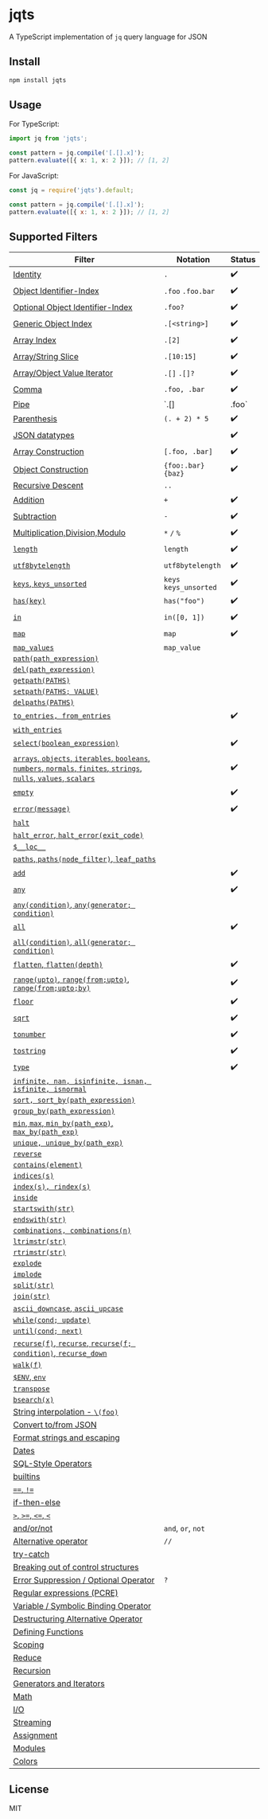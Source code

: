 # jqts

A TypeScript implementation of `jq` query language for JSON

## Install

```sh
npm install jqts
```

## Usage

For TypeScript:

```typescript
import jq from 'jqts';

const pattern = jq.compile('[.[].x]');
pattern.evaluate([{ x: 1, x: 2 }]); // [1, 2]
```

For JavaScript:

```javascript
const jq = require('jqts').default;

const pattern = jq.compile('[.[].x]');
pattern.evaluate([{ x: 1, x: 2 }]); // [1, 2]
```

## Supported Filters

| Filter                                                                                                                                                                                                                                                 | Notation               | Status             |
| ------------------------------------------------------------------------------------------------------------------------------------------------------------------------------------------------------------------------------------------------------ | ---------------------- | ------------------ |
| [Identity](https://stedolan.github.io/jq/manual/#Identity:.)                                                                                                                                                                                           | `.`                    | :heavy_check_mark: |
| [Object Identifier-Index](https://stedolan.github.io/jq/manual/#ObjectIdentifier-Index:.foo,.foo.bar)                                                                                                                                                  | `.foo` `.foo.bar`      | :heavy_check_mark: |
| [Optional Object Identifier-Index](https://stedolan.github.io/jq/manual/#OptionalObjectIdentifier-Index:.foo?)                                                                                                                                         | `.foo?`                | :heavy_check_mark: |
| [Generic Object Index](https://stedolan.github.io/jq/manual/#GenericObjectIndex:.[%3Cstring%3E])                                                                                                                                                       | `.[<string>]`          | :heavy_check_mark: |
| [Array Index](https://stedolan.github.io/jq/manual/#ArrayIndex:.[2])                                                                                                                                                                                   | `.[2]`                 | :heavy_check_mark: |
| [Array/String Slice](https://stedolan.github.io/jq/manual/#Array/StringSlice:.[10:15])                                                                                                                                                                 | `.[10:15]`             | :heavy_check_mark: |
| [Array/Object Value Iterator](https://stedolan.github.io/jq/manual/#Array/ObjectValueIterator:.[])                                                                                                                                                     | `.[]` `.[]?`           | :heavy_check_mark: |
| [Comma](https://stedolan.github.io/jq/manual/#Comma:,)                                                                                                                                                                                                 | `.foo, .bar`           | :heavy_check_mark: |
| [Pipe](https://stedolan.github.io/jq/manual/#Pipe)                                                                                                                                                                                                     | `.[] | .foo`           | :heavy_check_mark: |
| [Parenthesis](https://stedolan.github.io/jq/manual/#Parenthesis)                                                                                                                                                                                       | `(. + 2) * 5`          | :heavy_check_mark: |
| [JSON datatypes](https://stedolan.github.io/jq/manual/#TypesandValues)                                                                                                                                                                                 |                        | :heavy_check_mark: |
| [Array Construction](https://stedolan.github.io/jq/manual/#Arrayconstruction:[])                                                                                                                                                                       | `[.foo, .bar]`         | :heavy_check_mark: |
| [Object Construction](https://stedolan.github.io/jq/manual/#ObjectConstruction:{})                                                                                                                                                                     | `{foo:.bar}` `{baz}`   | :heavy_check_mark: |
| [Recursive Descent](https://stedolan.github.io/jq/manual/#RecursiveDescent:..)                                                                                                                                                                         | `..`                   |                    |
| [Addition](https://stedolan.github.io/jq/manual/#Addition:+)                                                                                                                                                                                           | `+`                    | :heavy_check_mark: |
| [Subtraction](https://stedolan.github.io/jq/manual/#Subtraction:-)                                                                                                                                                                                     | `-`                    | :heavy_check_mark: |
| [Multiplication,Division,Modulo](https://stedolan.github.io/jq/manual/#Multiplication,division,modulo:*,/,and%)                                                                                                                                        | `*` `/` `%`            | :heavy_check_mark: |
| [`length`](https://stedolan.github.io/jq/manual/#length)                                                                                                                                                                                               | `length`               | :heavy_check_mark: |
| [`utf8bytelength`](https://stedolan.github.io/jq/manual/#utf8bytelength)                                                                                                                                                                               | `utf8bytelength`       | :heavy_check_mark: |
| [`keys`, `keys_unsorted`](https://stedolan.github.io/jq/manual/#keys,keys_unsorted)                                                                                                                                                                    | `keys` `keys_unsorted` | :heavy_check_mark: |
| [`has(key)`](<https://stedolan.github.io/jq/manual/#has(key)>)                                                                                                                                                                                         | `has("foo")`           | :heavy_check_mark: |
| [`in`](https://stedolan.github.io/jq/manual/#in)                                                                                                                                                                                                       | `in([0, 1])`           | :heavy_check_mark: |
| [`map`](<https://stedolan.github.io/jq/manual/#map(x),map_values(x)>)                                                                                                                                                                                  | `map`                  | :heavy_check_mark: |
| [`map_values`](<https://stedolan.github.io/jq/manual/#map(x),map_values(x)>)                                                                                                                                                                           | `map_value`            |                    |
| [`path(path_expression)`](<https://stedolan.github.io/jq/manual/#path(path_expression)>)                                                                                                                                                               |                        |                    |
| [`del(path_expression)`](<https://stedolan.github.io/jq/manual/#del(path_expression)>)                                                                                                                                                                 |                        |                    |
| [`getpath(PATHS)`](<https://stedolan.github.io/jq/manual/#getpath(PATHS)>)                                                                                                                                                                             |                        |                    |
| [`setpath(PATHS; VALUE)`](<https://stedolan.github.io/jq/manual/#setpath(PATHS;VALUE)>)                                                                                                                                                                |                        |                    |
| [`delpaths(PATHS)`](<https://stedolan.github.io/jq/manual/#delpaths(PATHS)>)                                                                                                                                                                           |                        |                    |
| [`to_entries, from_entries`](https://stedolan.github.io/jq/manual/#to_entries,from_entries,with_entries)                                                                                                                                               |                        | :heavy_check_mark: |
| [`with_entries`](https://stedolan.github.io/jq/manual/#to_entries,from_entries,with_entries)                                                                                                                                                           |                        |                    |
| [`select(boolean_expression)`](<https://stedolan.github.io/jq/manual/#select(boolean_expression)>)                                                                                                                                                     |                        | :heavy_check_mark: |
| [`arrays`, `objects`, `iterables`, `booleans`, `numbers`, `normals`, `finites`, `strings`, `nulls`, `values`, `scalars`](https://stedolan.github.io/jq/manual/#arrays,objects,iterables,booleans,numbers,normals,finites,strings,nulls,values,scalars) |                        | :heavy_check_mark: |
| [`empty`](https://stedolan.github.io/jq/manual/#empty)                                                                                                                                                                                                 |                        | :heavy_check_mark: |
| [`error(message)`](<https://stedolan.github.io/jq/manual/#error(message)>)                                                                                                                                                                             |                        | :heavy_check_mark: |
| [`halt`](https://stedolan.github.io/jq/manual/#halt)                                                                                                                                                                                                   |                        |                    |
| [`halt_error`, `halt_error(exit_code)`](<https://stedolan.github.io/jq/manual/#halt_error,halt_error(exit_code)>)                                                                                                                                      |                        |                    |
| [`$__loc__`](https://stedolan.github.io/jq/manual/#$__loc__)                                                                                                                                                                                           |
| [`paths`, `paths(node_filter)`, `leaf_paths`](<https://stedolan.github.io/jq/manual/#paths,paths(node_filter),leaf_paths>)                                                                                                                             |                        |                    |
| [`add`](https://stedolan.github.io/jq/manual/#add)                                                                                                                                                                                                     |                        | :heavy_check_mark: |
| [`any`](<https://stedolan.github.io/jq/manual/#any,any(condition),any(generator;condition)>)                                                                                                                                                           |                        | :heavy_check_mark: |
| [`any(condition)`, `any(generator; condition)`](<https://stedolan.github.io/jq/manual/#any,any(condition),any(generator;condition)>)                                                                                                                   |                        |                    |
| [`all`](<https://stedolan.github.io/jq/manual/#all,all(condition),all(generator;condition)>)                                                                                                                                                           |                        | :heavy_check_mark: |
| [`all(condition)`, `all(generator; condition)`](<https://stedolan.github.io/jq/manual/#all,all(condition),all(generator;condition)>)                                                                                                                   |                        |                    |
| [`flatten`, `flatten(depth)`](<https://stedolan.github.io/jq/manual/#flatten,flatten(depth)>)                                                                                                                                                          |                        | :heavy_check_mark: |
| [`range(upto)`, `range(from;upto)`, `range(from;upto;by)`](<https://stedolan.github.io/jq/manual/#range(upto),range(from;upto)range(from;upto;by)>)                                                                                                    |                        | :heavy_check_mark: |
| [`floor`](https://stedolan.github.io/jq/manual/#floor)                                                                                                                                                                                                 |                        | :heavy_check_mark: |
| [`sqrt`](https://stedolan.github.io/jq/manual/#sqrt)                                                                                                                                                                                                   |                        | :heavy_check_mark: |
| [`tonumber`](https://stedolan.github.io/jq/manual/#tonumber)                                                                                                                                                                                           |                        | :heavy_check_mark: |
| [`tostring`](https://stedolan.github.io/jq/manual/#tostring)                                                                                                                                                                                           |                        | :heavy_check_mark: |
| [`type`](https://stedolan.github.io/jq/manual/#type)                                                                                                                                                                                                   |                        | :heavy_check_mark: |
| [`infinite, nan, isinfinite, isnan, isfinite, isnormal`](https://stedolan.github.io/jq/manual/#infinite,nan,isinfinite,isnan,isfinite,isnormal)                                                                                                        |                        |                    |
| [`sort, sort_by(path_expression)`](<https://stedolan.github.io/jq/manual/#sort,sort_by(path_expression)>)                                                                                                                                              |                        |                    |
| [`group_by(path_expression)`](<https://stedolan.github.io/jq/manual/#group_by(path_expression)>)                                                                                                                                                       |                        |                    |
| [`min`, `max`, `min_by(path_exp)`, `max_by(path_exp)`](https://stedolan.github.io/jq/manual)                                                                                                                                                           |                        |                    |
| [`unique, unique_by(path_exp)`](https://stedolan.github.io/jq/manual)                                                                                                                                                                                  |                        |                    |
| [`reverse`](https://stedolan.github.io/jq/manual)                                                                                                                                                                                                      |                        |                    |
| [`contains(element)`](https://stedolan.github.io/jq/manual)                                                                                                                                                                                            |                        |                    |
| [`indices(s)`](https://stedolan.github.io/jq/manual)                                                                                                                                                                                                   |                        |                    |
| [`index(s), rindex(s)`](https://stedolan.github.io/jq/manual)                                                                                                                                                                                          |                        |                    |
| [`inside`](https://stedolan.github.io/jq/manual)                                                                                                                                                                                                       |                        |                    |
| [`startswith(str)`](https://stedolan.github.io/jq/manual)                                                                                                                                                                                              |                        |                    |
| [`endswith(str)`](https://stedolan.github.io/jq/manual)                                                                                                                                                                                                |                        |                    |
| [`combinations, combinations(n)`](https://stedolan.github.io/jq/manual)                                                                                                                                                                                |                        |                    |
| [`ltrimstr(str)`](https://stedolan.github.io/jq/manual)                                                                                                                                                                                                |                        |                    |
| [`rtrimstr(str)`](https://stedolan.github.io/jq/manual)                                                                                                                                                                                                |                        |                    |
| [`explode`](https://stedolan.github.io/jq/manual)                                                                                                                                                                                                      |                        |                    |
| [`implode`](https://stedolan.github.io/jq/manual)                                                                                                                                                                                                      |                        |                    |
| [`split(str)`](https://stedolan.github.io/jq/manual)                                                                                                                                                                                                   |                        |                    |
| [`join(str)`](https://stedolan.github.io/jq/manual)                                                                                                                                                                                                    |                        |                    |
| [`ascii_downcase`, `ascii_upcase`](https://stedolan.github.io/jq/manual)                                                                                                                                                                               |                        |                    |
| [`while(cond; update)`](https://stedolan.github.io/jq/manual)                                                                                                                                                                                          |                        |                    |
| [`until(cond; next)`](https://stedolan.github.io/jq/manual)                                                                                                                                                                                            |                        |                    |
| [`recurse(f)`, `recurse`, `recurse(f; condition)`, `recurse_down`](https://stedolan.github.io/jq/manual)                                                                                                                                               |                        |                    |
| [`walk(f)`](https://stedolan.github.io/jq/manual)                                                                                                                                                                                                      |                        |                    |
| [`$ENV`, `env`](https://stedolan.github.io/jq/manual)                                                                                                                                                                                                  |                        |                    |
| [`transpose`](https://stedolan.github.io/jq/manual)                                                                                                                                                                                                    |                        |                    |
| [`bsearch(x)`](https://stedolan.github.io/jq/manual)                                                                                                                                                                                                   |                        |                    |
| [String interpolation - `\(foo)`](https://stedolan.github.io/jq/manual)                                                                                                                                                                                |                        |                    |
| [Convert to/from JSON](https://stedolan.github.io/jq/manual)                                                                                                                                                                                           |                        |                    |
| [Format strings and escaping](https://stedolan.github.io/jq/manual)                                                                                                                                                                                    |                        |                    |
| [Dates](https://stedolan.github.io/jq/manual)                                                                                                                                                                                                          |                        |                    |
| [SQL-Style Operators](https://stedolan.github.io/jq/manual)                                                                                                                                                                                            |                        |                    |
| [builtins](https://stedolan.github.io/jq/manual)                                                                                                                                                                                                       |                        |                    |
| [`==`, `!=`](https://stedolan.github.io/jq/manual)                                                                                                                                                                                                     |                        |                    |
| [if-then-else](https://stedolan.github.io/jq/manual)                                                                                                                                                                                                   |                        |                    |
| [`>`, `>=`, `<=`, `<`](https://stedolan.github.io/jq/manual)                                                                                                                                                                                           |                        |                    |
| [and/or/not](https://stedolan.github.io/jq/manual)                                                                                                                                                                                                     | `and`, `or`, `not`     |                    |
| [Alternative operator](https://stedolan.github.io/jq/manual)                                                                                                                                                                                           | `//`                   |                    |
| [try-catch](https://stedolan.github.io/jq/manual)                                                                                                                                                                                                      |                        |                    |
| [Breaking out of control structures](https://stedolan.github.io/jq/manual)                                                                                                                                                                             |                        |                    |
| [Error Suppression / Optional Operator](https://stedolan.github.io/jq/manual)                                                                                                                                                                          | `?`                    |                    |
| [Regular expressions (PCRE)](https://stedolan.github.io/jq/manual)                                                                                                                                                                                     |                        |                    |
| [Variable / Symbolic Binding Operator](https://stedolan.github.io/jq/manual)                                                                                                                                                                           |                        |                    |
| [Destructuring Alternative Operator](https://stedolan.github.io/jq/manual)                                                                                                                                                                             |                        |                    |
| [Defining Functions](https://stedolan.github.io/jq/manual)                                                                                                                                                                                             |                        |                    |
| [Scoping](https://stedolan.github.io/jq/manual)                                                                                                                                                                                                        |                        |                    |
| [Reduce](https://stedolan.github.io/jq/manual)                                                                                                                                                                                                         |                        |                    |
| [Recursion](https://stedolan.github.io/jq/manual)                                                                                                                                                                                                      |                        |                    |
| [Generators and Iterators](https://stedolan.github.io/jq/manual)                                                                                                                                                                                       |                        |                    |
| [Math](https://stedolan.github.io/jq/manual)                                                                                                                                                                                                           |                        |                    |
| [I/O](https://stedolan.github.io/jq/manual)                                                                                                                                                                                                            |                        |                    |
| [Streaming](https://stedolan.github.io/jq/manual)                                                                                                                                                                                                      |                        |                    |
| [Assignment](https://stedolan.github.io/jq/manual)                                                                                                                                                                                                     |                        |                    |
| [Modules](https://stedolan.github.io/jq/manual)                                                                                                                                                                                                        |                        |                    |
| [Colors](https://stedolan.github.io/jq/manual)                                                                                                                                                                                                         |                        |                    |

## License

MIT
